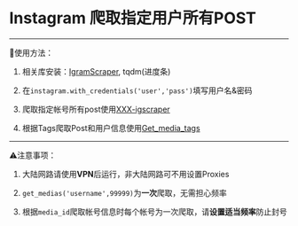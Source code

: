 # Instagram 爬取指定用户所有POST

---
📖使用方法：

1. 相关库安装：[IgramScraper](https://github.com/realsirjoe/instagram-scraper), tqdm(进度条)

2. 在`instagram.with_credentials('user','pass')`填写用户名&密码

3. 爬取指定帐号所有post使用[XXX-igscraper](https://github.com/Aureliano-Berlindia/Social_Media/blob/master/XXX-igscraper.ipynb)

4. 根据Tags爬取Post和用户信息使用[Get_media_tags](https://github.com/Aureliano-Berlindia/Social_Media/blob/master/Get%20media%20by%20tag.ipynb)

---
⚠注意事项：
1. 大陆网路请使用**VPN**后运行，非大陆网路可不用设置Proxies

2. `get_medias('username',99999)`为**一次**爬取，无需担心频率

3. 根据`media_id`爬取帐号信息时每个帐号为一次爬取，请**设置适当频率**防止封号
